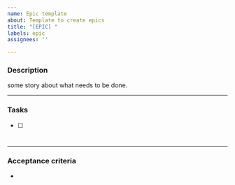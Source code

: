 ```yaml
---
name: Epic template
about: Template to create epics
title: "[EPIC] "
labels: epic
assignees: ''

---
```


### Description

some story about what needs to be done.

---
### Tasks

- [ ] #

---
### Acceptance criteria

-
